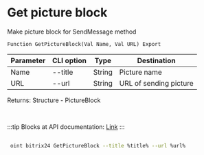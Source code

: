 ﻿---
sidebar_position: 8
---

# Get picture block
 Make picture block for SendMessage method



`Function GetPictureBlock(Val Name, Val URL) Export`

 | Parameter | CLI option | Type | Destination |
 |-|-|-|-|
 | Name | --title | String | Picture name |
 | URL | --url | String | URL of sending picture |

 
 Returns: Structure - PictureBlock

<br/>

:::tip
Blocks at API documentation: [Link](https://dev.1c-bitrix.ru/learning/course/?COURSE_ID=93&CHAPTER_ID=07867)
:::
<br/>


	


```sh title="CLI command example"
 
 oint bitrix24 GetPictureBlock --title %title% --url %url%

```


